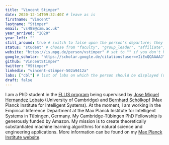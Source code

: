```yaml
---
title: "Vincent Stimper"
date: 2020-12-14T09:32:40Z # leave as is
firstname: "Vincent"
lastname: "Stimper"
email: "vs488@cam.ac.uk"
year_arrived: "2020"
year_left: ""
still_around: true # switch to false upon the person's departure; they will then appear as Alumnus
status: "student" # choose from "faculty", "group_leader", "affiliate", "postdoc", "student", "visitor", "support", "admin"
website: "https://is.mpg.de/person/vstimper" # set to "" if you don't have one
google_scholar: "https://scholar.google.de/citations?user=vIiExQQAAAAJ"
github: "VincentStimper"
twitter: "VStimper"
linkedin: "vincent-stimper-502a9412a"
labs: ["cbl"] # list of labs on which the person should be displayed (use "cbl" to display on the main CBL website, and the PI's lastname (lowercase) for individual lab's websites, e.g. "hennequin")
draft: false
---
```


I am a PhD student in the [ELLIS program](https://ellis.eu/phd-postdoc) being supervised by [Jose Miguel Hernandez Lobato](https://jmhl.org/) (University of Cambridge) and [Bernhard Schölkopf](https://is.mpg.de/person/bs) (Max Planck Institute for Intelligent Systems). At the moment, I am working in the Empirical Inference Department at the Max Planck Institute for Intelligent Systems in Tübingen, Germany. My Cambridge-Tübingen PhD Fellowship is generously funded by Amazon. My mission is to create theoretically substantiated machine learning algorithms for natural science and engineering applications. More information can be found on my [Max Planck Institute website](https://is.mpg.de/person/vstimper).
